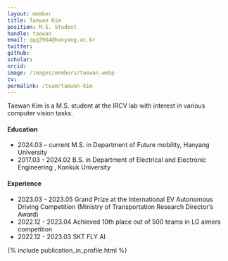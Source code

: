 ```yaml
---
layout: member
title: Taewan Kim
position: M.S. Student
handle: taewan
email: qqq3964@hanyang.ac.kr
twitter: 
github: 
scholar: 
orcid: 
image: /images/members/taewan.webp
cv: 
permalink: /team/taewan-kim
---
```


Taewan Kim is a M.S. student at the IRCV lab with interest in various computer vision tasks.


#### Education

<ul class="chronological">
  <li><span>2024.03 – current</span> M.S. in Department of Future mobility, Hanyang University</li>
  <li><span>2017.03 - 2024.02</span> B.S. in Department of Electrical and Electronic Engineering
, Konkuk University</li>
  
</ul>

#### Experience

<ul class="chronological">
  <li><span>2023.03 - 2023.05</span> Grand Prize at the International EV Autonomous Driving Competition (Ministry of Transportation Research Director’s Award)</li>
  <li><span>2022.12 - 2023.04</span> Achieved 10th place out of 500 teams in LG aimers competition</li>
  <li><span>2022.12 - 2023.03</span> SKT FLY AI</li>
  
</ul>
{% include publication_in_profile.html %}
